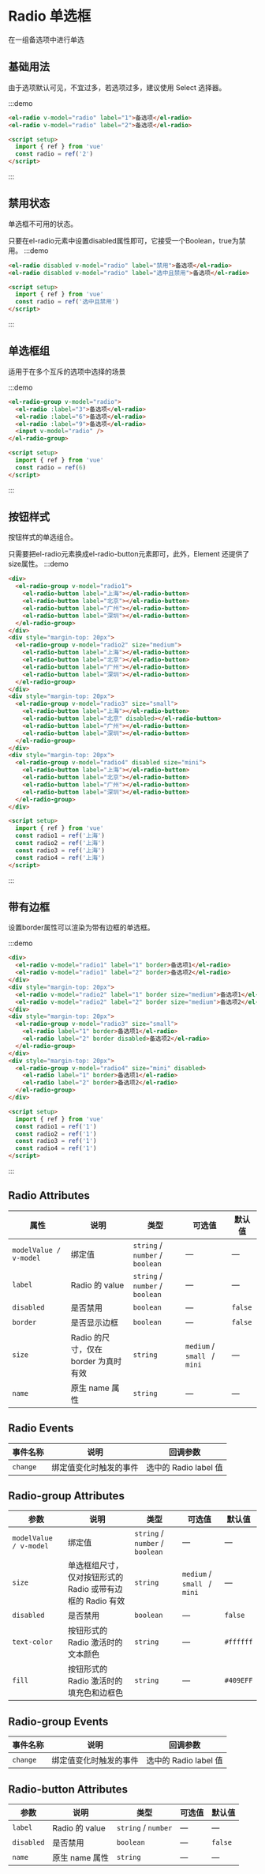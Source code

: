 # Radio 单选框

在一组备选项中进行单选

## 基础用法

由于选项默认可见，不宜过多，若选项过多，建议使用 Select 选择器。

:::demo

```html
<el-radio v-model="radio" label="1">备选项</el-radio>
<el-radio v-model="radio" label="2">备选项</el-radio>

<script setup>
  import { ref } from 'vue'
  const radio = ref('2')
</script>
```

:::


## 禁用状态

单选框不可用的状态。

只要在el-radio元素中设置disabled属性即可，它接受一个Boolean，true为禁用。
:::demo

```html
<el-radio disabled v-model="radio" label="禁用">备选项</el-radio>
<el-radio disabled v-model="radio" label="选中且禁用">备选项</el-radio>

<script setup>
  import { ref } from 'vue'
  const radio = ref('选中且禁用')
</script>
```

:::


## 单选框组

适用于在多个互斥的选项中选择的场景

:::demo

```html
<el-radio-group v-model="radio">
  <el-radio :label="3">备选项</el-radio>
  <el-radio :label="6">备选项</el-radio>
  <el-radio :label="9">备选项</el-radio>
  <input v-model="radio" />
</el-radio-group>

<script setup>
  import { ref } from 'vue'
  const radio = ref(6)
</script>
```

:::


## 按钮样式

按钮样式的单选组合。

只需要把el-radio元素换成el-radio-button元素即可，此外，Element 还提供了size属性。
:::demo

```html
<div>
  <el-radio-group v-model="radio1">
    <el-radio-button label="上海"></el-radio-button>
    <el-radio-button label="北京"></el-radio-button>
    <el-radio-button label="广州"></el-radio-button>
    <el-radio-button label="深圳"></el-radio-button>
  </el-radio-group>
</div>
<div style="margin-top: 20px">
  <el-radio-group v-model="radio2" size="medium">
    <el-radio-button label="上海"></el-radio-button>
    <el-radio-button label="北京"></el-radio-button>
    <el-radio-button label="广州"></el-radio-button>
    <el-radio-button label="深圳"></el-radio-button>
  </el-radio-group>
</div>
<div style="margin-top: 20px">
  <el-radio-group v-model="radio3" size="small">
    <el-radio-button label="上海"></el-radio-button>
    <el-radio-button label="北京" disabled></el-radio-button>
    <el-radio-button label="广州"></el-radio-button>
    <el-radio-button label="深圳"></el-radio-button>
  </el-radio-group>
</div>
<div style="margin-top: 20px">
  <el-radio-group v-model="radio4" disabled size="mini">
    <el-radio-button label="上海"></el-radio-button>
    <el-radio-button label="北京"></el-radio-button>
    <el-radio-button label="广州"></el-radio-button>
    <el-radio-button label="深圳"></el-radio-button>
  </el-radio-group>
</div>

<script setup>
  import { ref } from 'vue'
  const radio1 = ref('上海')
  const radio2 = ref('上海')
  const radio3 = ref('上海')
  const radio4 = ref('上海')
</script>
```

:::


## 带有边框

设置border属性可以渲染为带有边框的单选框。

:::demo

```html
<div>
  <el-radio v-model="radio1" label="1" border>备选项1</el-radio>
  <el-radio v-model="radio1" label="2" border>备选项2</el-radio>
</div>
<div style="margin-top: 20px">
  <el-radio v-model="radio2" label="1" border size="medium">备选项1</el-radio>
  <el-radio v-model="radio2" label="2" border size="medium">备选项2</el-radio>
</div>
<div style="margin-top: 20px">
  <el-radio-group v-model="radio3" size="small">
    <el-radio label="1" border>备选项1</el-radio>
    <el-radio label="2" border disabled>备选项2</el-radio>
  </el-radio-group>
</div>
<div style="margin-top: 20px">
  <el-radio-group v-model="radio4" size="mini" disabled>
    <el-radio label="1" border>备选项1</el-radio>
    <el-radio label="2" border>备选项2</el-radio>
  </el-radio-group>
</div>

<script setup>
  import { ref } from 'vue'
  const radio1 = ref('1')
  const radio2 = ref('1')
  const radio3 = ref('1')
  const radio4 = ref('1')
</script>
```

:::


## Radio Attributes

属性 | 说明 | 类型 | 可选值 | 默认值
-- | -- | -- | -- | --
`modelValue / v-model` | 绑定值 | `string` \/ `number` \/ `boolean` | — | —
`label` | Radio 的 value | `string` \/ `number` \/ `boolean` | — | —
`disabled` | 是否禁用 | `boolean` | — | `false`
`border` | 是否显示边框 | `boolean` | — | `false`
`size` | Radio 的尺寸，仅在 border 为真时有效 | `string` | `medium` \/ `small ` \/ `mini` | —
`name` | 原生 name 属性 | `string` | — | —


## Radio Events

事件名称 | 说明 | 回调参数
-- | -- | -- 
`change` | 绑定值变化时触发的事件 | 选中的 Radio label 值


## Radio-group Attributes

参数 | 说明 | 类型 | 可选值 | 默认值
-- | -- | -- | -- | --
`modelValue / v-model` | 绑定值 | `string` \/ `number` \/ `boolean` | — | —
`size` | 单选框组尺寸，仅对按钮形式的 Radio 或带有边框的 Radio 有效 | `string` | `medium` \/ `small ` \/ `mini` | —
`disabled` | 是否禁用 | `boolean` | — | `false`
`text-color` | 按钮形式的 Radio 激活时的文本颜色 | `string` | — | `#ffffff`
`fill` | 按钮形式的 Radio 激活时的填充色和边框色 | `string` | — | `#409EFF`


## Radio-group Events

事件名称 | 说明 | 回调参数
-- | -- | -- 
`change` | 绑定值变化时触发的事件 | 选中的 Radio label 值


## Radio-button Attributes

参数 | 说明 | 类型 | 可选值 | 默认值
-- | -- | -- | -- | --
`label` | Radio 的 value | `string` \/ `number` | — | —
`disabled` | 是否禁用 | `boolean` | — | `false`
`name` | 原生 name 属性 | `string` | — | —

